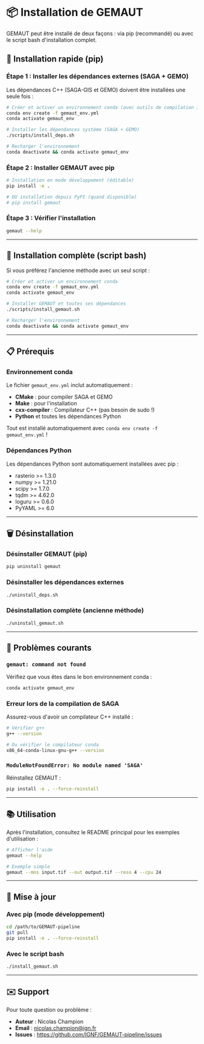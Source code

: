 # 📦 Installation de GEMAUT

GEMAUT peut être installé de deux façons : via pip (recommandé) ou avec le script bash d'installation complet.

## 🚀 Installation rapide (pip)

### Étape 1 : Installer les dépendances externes (SAGA + GEMO)

Les dépendances C++ (SAGA-GIS et GEMO) doivent être installées une seule fois :

```bash
# Créer et activer un environnement conda (avec outils de compilation inclus)
conda env create -f gemaut_env.yml
conda activate gemaut_env

# Installer les dépendances système (SAGA + GEMO)
./scripts/install_deps.sh

# Recharger l'environnement
conda deactivate && conda activate gemaut_env
```

### Étape 2 : Installer GEMAUT avec pip

```bash
# Installation en mode développement (éditable)
pip install -e .

# OU installation depuis PyPI (quand disponible)
# pip install gemaut
```

### Étape 3 : Vérifier l'installation

```bash
gemaut --help
```

---

## 🔧 Installation complète (script bash)

Si vous préférez l'ancienne méthode avec un seul script :

```bash
# Créer et activer un environnement conda
conda env create -f gemaut_env.yml
conda activate gemaut_env

# Installer GEMAUT et toutes ses dépendances
./scripts/install_gemaut.sh

# Recharger l'environnement
conda deactivate && conda activate gemaut_env
```

---

## 📋 Prérequis

### Environnement conda
Le fichier `gemaut_env.yml` inclut automatiquement :
- **CMake** : pour compiler SAGA et GEMO
- **Make** : pour l'installation
- **cxx-compiler** : Compilateur C++ (pas besoin de sudo !)
- **Python** et toutes les dépendances Python

Tout est installé automatiquement avec `conda env create -f gemaut_env.yml` !

### Dépendances Python
Les dépendances Python sont automatiquement installées avec pip :
- rasterio >= 1.3.0
- numpy >= 1.21.0
- scipy >= 1.7.0
- tqdm >= 4.62.0
- loguru >= 0.6.0
- PyYAML >= 6.0

---

## 🗑️ Désinstallation

### Désinstaller GEMAUT (pip)
```bash
pip uninstall gemaut
```

### Désinstaller les dépendances externes
```bash
./uninstall_deps.sh
```

### Désinstallation complète (ancienne méthode)
```bash
./uninstall_gemaut.sh
```

---

## 🐛 Problèmes courants

### `gemaut: command not found`
Vérifiez que vous êtes dans le bon environnement conda :
```bash
conda activate gemaut_env
```

### Erreur lors de la compilation de SAGA
Assurez-vous d'avoir un compilateur C++ installé :
```bash
# Vérifier g++
g++ --version

# Ou vérifier le compilateur conda
x86_64-conda-linux-gnu-g++ --version
```

### `ModuleNotFoundError: No module named 'SAGA'`
Réinstallez GEMAUT :
```bash
pip install -e . --force-reinstall
```

---

## 📚 Utilisation

Après l'installation, consultez le README principal pour les exemples d'utilisation :
```bash
# Afficher l'aide
gemaut --help

# Exemple simple
gemaut --mns input.tif --out output.tif --reso 4 --cpu 24
```

---

## 🔄 Mise à jour

### Avec pip (mode développement)
```bash
cd /path/to/GEMAUT-pipeline
git pull
pip install -e . --force-reinstall
```

### Avec le script bash
```bash
./install_gemaut.sh
```

---

## ✉️ Support

Pour toute question ou problème :
- **Auteur** : Nicolas Champion
- **Email** : nicolas.champion@ign.fr
- **Issues** : https://github.com/IGNF/GEMAUT-pipeline/issues
